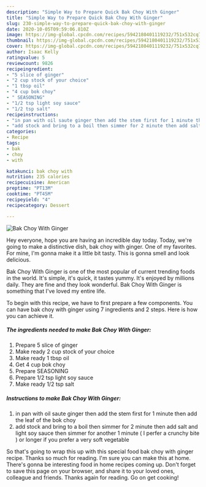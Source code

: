 ```yaml
---
description: "Simple Way to Prepare Quick Bak Choy With Ginger"
title: "Simple Way to Prepare Quick Bak Choy With Ginger"
slug: 230-simple-way-to-prepare-quick-bak-choy-with-ginger
date: 2020-10-05T09:59:06.810Z
image: https://img-global.cpcdn.com/recipes/5942180401119232/751x532cq70/bak-choy-with-ginger-recipe-main-photo.jpg
thumbnail: https://img-global.cpcdn.com/recipes/5942180401119232/751x532cq70/bak-choy-with-ginger-recipe-main-photo.jpg
cover: https://img-global.cpcdn.com/recipes/5942180401119232/751x532cq70/bak-choy-with-ginger-recipe-main-photo.jpg
author: Isaac Kelly
ratingvalue: 5
reviewcount: 9826
recipeingredient:
- "5 slice of ginger"
- "2 cup stock of your choice"
- "1 tbsp oil"
- "4 cup bok choy"
- " SEASONING"
- "1/2 tsp light soy sauce"
- "1/2 tsp salt"
recipeinstructions:
- "in pan with oil saute ginger then add the stem first for 1 minute then add the leaf of the  bok choy"
- "add stock and bring to a boil then simmer for 2 minute then add salt  and light soy sauce then simmer for another 1 minute ( I perfer a crunchy bite ) or longer if you prefer a very soft vegetable"
categories:
- Recipe
tags:
- bak
- choy
- with

katakunci: bak choy with 
nutrition: 235 calories
recipecuisine: American
preptime: "PT13M"
cooktime: "PT45M"
recipeyield: "4"
recipecategory: Dessert

---
```



![Bak Choy With Ginger](https://img-global.cpcdn.com/recipes/5942180401119232/751x532cq70/bak-choy-with-ginger-recipe-main-photo.jpg)

Hey everyone, hope you are having an incredible day today. Today, we're going to make a distinctive dish, bak choy with ginger. One of my favorites. For mine, I'm gonna make it a little bit tasty. This is gonna smell and look delicious.

Bak Choy With Ginger is one of the most popular of current trending foods in the world. It's simple, it's quick, it tastes yummy. It's enjoyed by millions daily. They are fine and they look wonderful. Bak Choy With Ginger is something that I've loved my entire life.




To begin with this recipe, we have to first prepare a few components. You can have bak choy with ginger using 7 ingredients and 2 steps. Here is how you can achieve it.

<!--inarticleads1-->

##### The ingredients needed to make Bak Choy With Ginger:

1. Prepare 5 slice of ginger
1. Make ready 2 cup stock of your choice
1. Make ready 1 tbsp oil
1. Get 4 cup bok choy
1. Prepare  SEASONING
1. Prepare 1/2 tsp light soy sauce
1. Make ready 1/2 tsp salt




<!--inarticleads2-->

##### Instructions to make Bak Choy With Ginger:

1. in pan with oil saute ginger then add the stem first for 1 minute then add the leaf of the  bok choy
1. add stock and bring to a boil then simmer for 2 minute then add salt  and light soy sauce then simmer for another 1 minute ( I perfer a crunchy bite ) or longer if you prefer a very soft vegetable




So that's going to wrap this up with this special food bak choy with ginger recipe. Thanks so much for reading. I'm sure you can make this at home. There's gonna be interesting food in home recipes coming up. Don't forget to save this page on your browser, and share it to your loved ones, colleague and friends. Thanks again for reading. Go on get cooking!
